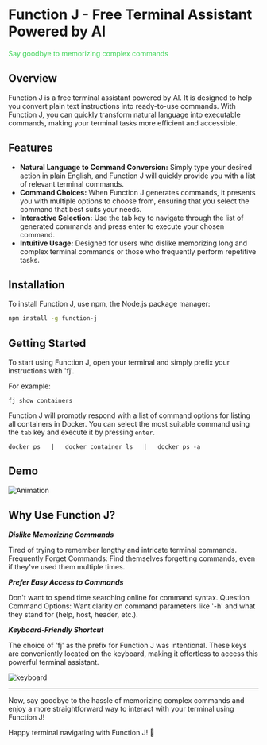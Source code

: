 # Function J - Free Terminal Assistant Powered by AI

<span style="color: #39d353;">Say goodbye to memorizing complex commands</span>
## Overview
Function J is a free terminal assistant powered by AI. It is designed to help you convert plain text instructions into ready-to-use commands. With Function J, you can quickly transform natural language into executable commands, making your terminal tasks more efficient and accessible.

## Features
- **Natural Language to Command Conversion:** Simply type your desired action in plain English, and Function J will quickly provide you with a list of relevant terminal commands.
- **Command Choices:** When Function J generates commands, it presents you with multiple options to choose from, ensuring that you select the command that best suits your needs.
- **Interactive Selection:** Use the tab key to navigate through the list of generated commands and press enter to execute your chosen command.
- **Intuitive Usage:** Designed for users who dislike memorizing long and complex terminal commands or those who frequently perform repetitive tasks.

## Installation
To install Function J, use npm, the Node.js package manager:

```bash
npm install -g function-j
```
## Getting Started
To start using Function J, open your terminal and simply prefix your instructions with 'fj'. 

For example:

```
fj show containers
```

Function J will promptly respond with a list of command options for listing all containers in Docker. You can select the most suitable command using the `tab` key and execute it by pressing `enter`.
```
docker ps   |   docker container ls   |   docker ps -a
```

## Demo
![Animation](https://github.com/ThisIsHermanCheng/function-J/assets/45646023/009da273-44d8-4f5c-afcb-d6c26001c885)


## Why Use Function J?

***Dislike Memorizing Commands***

Tired of trying to remember lengthy and intricate terminal commands.
Frequently Forget Commands: Find themselves forgetting commands, even if they've used them multiple times.

***Prefer Easy Access to Commands***

Don't want to spend time searching online for command syntax.
Question Command Options: Want clarity on command parameters like '-h' and what they stand for (help, host, header, etc.).

***Keyboard-Friendly Shortcut***

The choice of 'fj' as the prefix for Function J was intentional. These keys are conveniently located on the keyboard, making it effortless to access this powerful terminal assistant.

![keyboard](https://github.com/ThisIsHermanCheng/function-J/assets/45646023/8483cceb-828b-450f-84fe-e9057027ff2b)

---

Now, say goodbye to the hassle of memorizing complex commands and enjoy a more straightforward way to interact with your terminal using Function J!

Happy terminal navigating with Function J! 🚀

